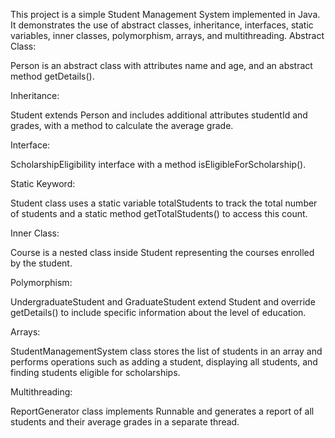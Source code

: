 This project is a simple Student Management System implemented in Java.
It demonstrates the use of abstract classes, inheritance, interfaces, static variables, inner classes, polymorphism, arrays, and multithreading.
Abstract Class:

Person is an abstract class with attributes name and age, and an abstract method getDetails().

Inheritance:

Student extends Person and includes additional attributes studentId and grades, with a method to calculate the average grade.

Interface:

ScholarshipEligibility interface with a method isEligibleForScholarship().

Static Keyword:

Student class uses a static variable totalStudents to track the total number of students and a static method getTotalStudents() to access this count.

Inner Class:

Course is a nested class inside Student representing the courses enrolled by the student.

Polymorphism:

UndergraduateStudent and GraduateStudent extend Student and override getDetails() to include specific information about the level of education.

Arrays:

StudentManagementSystem class stores the list of students in an array and performs operations such as adding a student, displaying all students, and finding students eligible for scholarships.

Multithreading:

ReportGenerator class implements Runnable and generates a report of all students and their average grades in a separate thread.
